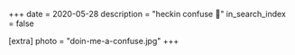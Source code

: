 +++
date = 2020-05-28
description = "heckin confuse 🤔"
in_search_index = false

[extra]
photo = "doin-me-a-confuse.jpg"
+++
